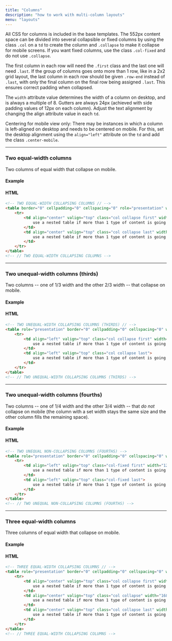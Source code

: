 ```yaml
---
title: "Columns"
description: "how to work with multi-column layouts"
menu: "layouts"
---
```


All CSS for columns is included in the base templates. The 552px content space can be divided into several collapsible or fixed columns by using the class `.col` on a `td` to create the column and `.collapse` to make it collapse for mobile screens. If you want fixed columns, use the class `.col-fixed` and do not use `.collapse`.

The first column in each row will need the `.first` class and the last one will need `.last`. If the group of columns goes onto more than 1 row, like in a 2x2 grid layout, the last column in each row should be given `.row-end` instead of `.last`, with only the final column on the final row being assigned `.last`. This ensures correct padding when collapsed.

The `width` attribute value determines the width of a column on desktop, and is always a multiple of 8. Gutters are always 24px (achieved with side padding values of 12px on each column). Adjust the text alignment by changing the align attribute value in each `td`.

<div class="note">
Centering for mobile view only: There may be instances in which a column is left-aligned on desktop and needs to be centered on mobile. For this, set the desktop alignment using the <code>align="left"</code> attribute on the <code>td</code> and add the class <code>.center-mobile</code>.
</div>

---

### Two equal-width columns
Two columns of equal width that collapse on mobile.

#### Example
<div class="example">
	<two-column-module></two-column-module>
</div>

#### HTML
```html
<!-- TWO EQUAL-WIDTH COLLAPSING COLUMNS // -->
<table border="0" cellpadding="0" cellspacing="0" role="presentation" width="100%">
	<tr>
		<td align="center" valign="top" class="col collapse first" width="264">
			use a nested table if more than 1 type of content is going here
		</td>
		<td align="center" valign="top" class="col collapse last" width="264">
			use a nested table if more than 1 type of content is going here
		</td>
	</tr>
</table>
<!-- // TWO EQUAL-WIDTH COLLAPSING COLUMNS -->
```

---
### Two unequal-width columns (thirds)
Two columns -- one of 1/3 width and the other 2/3 width -- that collapse on mobile.

#### Example
<div class="example">
	<two-column-thirds></two-column-thirds>
</div>

#### HTML
```html
<!-- TWO UNEQUAL-WIDTH COLLAPSING COLUMNS (THIRDS) // -->
<table role="presentation" border="0" cellpadding="0" cellspacing="0" width="100%">
	<tr>
		<td align="left" valign="top" class="col collapse first" width="168">
			use a nested table if more than 1 type of content is going here
		</td>
		<td align="left" valign="top" class="col collapse last">
			use a nested table if more than 1 type of content is going here
		</td>
	</tr>
</table>
<!-- // TWO UNEQUAL-WIDTH COLLAPSING COLUMNS (THIRDS) -->
```

---
### Two unequal-width columns (fourths)
Two columns -- one of 1/4 width and the other 3/4 width -- that *do not* collapse on mobile (the column with a set width stays the same size and the other column fills the remaining space).

#### Example
<div class="example">
	<two-column-fourths></two-column-fourths>
</div>

#### HTML
```html
<!-- TWO UNEQUAL NON-COLLAPSING COLUMNS (FOURTHS) -->
<table role="presentation" border="0" cellpadding="0" cellspacing="0" width="100%">
	<tr>
		<td align="left" valign="top" class="col-fixed first" width="120">
			use a nested table if more than 1 type of content is going here
		</td>
		<td align="left" valign="top" class="col-fixed last">
			use a nested table if more than 1 type of content is going here
		</td>
	</tr>
</table>
<!-- // TWO UNEQUAL NON-COLLAPSING COLUMNS (FOURTHS) -->
```

---
### Three equal-width columns
Three columns of equal width that collapse on mobile.

#### Example
<div class="example">
	<three-column-module></three-column-module>
</div>

#### HTML
```html
<!-- THREE EQUAL-WIDTH COLLAPSING COLUMNS // -->
<table role="presentation" border="0" cellpadding="0" cellspacing="0" width="100%">
	<tr>
		<td align="center" valign="top" class="col collapse first" width="168">
			use a nested table if more than 1 type of content is going here
		</td>
		<td align="center" valign="top" class="col collapse" width="168">
			use a nested table if more than 1 type of content is going here
		</td>
		<td align="center" valign="top" class="col collapse last" width="168">
			use a nested table if more than 1 type of content is going here
		</td>
	</tr>
</table>
<!-- // THREE EQUAL-WIDTH COLLAPSING COLUMNS -->
```
<script>
class TwoColumnModule extends HTMLElement {
	get template() {
		let t = document.createElement("template");
		t.innerHTML = `
<head>
	<meta http-equiv="Content-Type" content="text/html; charset=UTF-8" />
	<meta name="viewport" content="width=device-width, initial-scale=1.0"/>
		 <style>
			 @import url( '/css/email/eds.css' )
		 </style>
</head>
<body>
	<center>
		<!-- BODY TABLE // -->
		<table border="0" cellpadding="0" cellspacing="0" role="presentation" height="100%" width="100%" id="body-table">
			<tr>
				<td align="center" valign="top" id="body-cell">
					<!-- MAIN TABLE // -->
					<table border="0" cellpadding="0" cellspacing="0" role="presentation" width="600" id="email-table">
						<tr>
							<td align="left" valign="top" width="100%" class="">
							<!-- EMAIL TABLE // -->
				<table border="0" cellpadding="0" cellspacing="0" role="presentation" width="600" id="email-table">
					<tr>
						<td align="center" valign="top" width="100%" class="card bg-white">
							<!-- TWO EQUAL-WIDTH COLLAPSING COLUMNS // -->
							<table border="0" cellpadding="0" cellspacing="0" role="presentation" width="100%">
								<tr>
									<td align="left" valign="top" class="col collapse first" width="264">
										<table role="presentation" border="0" cellpadding="0" cellspacing="0" width="100%">
											<tr>
												<td align="left" valign="top" width="100%" class="pb16">
													<a href="#" target="_blank"><img src="https://via.placeholder.com/528" width="264" alt=""></a>
												</td>
											</tr>
											<tr>
												<td align="left" valign="top" width="100%" class="h3">
													Gamp's Elemental Law
												</td>
											</tr>
											<tr>
												<td align="left" valign="top" width="100%" class="small">
													Room of Requirement Shrieking Shack. Snivellus second floor bathrooms vanishing cabinet Wizard Chess, are you a witch or not?
												</td>
											</tr>
										</table>
									</td>
									<td align="left" valign="top" class="col collapse last" width="264">
										<table role="presentation" border="0" cellpadding="0" cellspacing="0" width="100%">
											<tr>
												<td align="left" valign="top" width="100%" class="pb16">
													<a href="#" target="_blank"><img src="https://via.placeholder.com/528" width="264" alt=""></a>
												</td>
											</tr>
											<tr>
												<td align="left" valign="top" width="100%" class="h3">
													Gamp's Elemental Law
												</td>
											</tr>
											<tr>
												<td align="left" valign="top" width="100%" class="small">
													Room of Requirement Shrieking Shack. Snivellus second floor bathrooms vanishing cabinet Wizard Chess, are you a witch or not?
												</td>
											</tr>
										</table>
									</td>
								</tr>
							</table>
							<!-- // TWO EQUAL-WIDTH COLLAPSING COLUMNS -->
								</td>
							</tr>
					</table>
					<!-- // MAIN TABLE -->
				</td>
			</tr>
		</table>
		<!-- // BODY TABLE -->
	</center>
</body>
		`;
		return t;   
	}
	constructor() {
		super();
	}
	connectedCallback() {
		let clone = this.template.content.cloneNode(true);
		this.attachShadow({ mode: "open" });
		this.shadowRoot.appendChild(clone);
	}
} // end Class
customElements.define("two-column-module", TwoColumnModule);
class TwoColumnThirds extends HTMLElement {
	get template() {
		let t = document.createElement("template");
		t.innerHTML = `
<head>
	<meta http-equiv="Content-Type" content="text/html; charset=UTF-8" />
	<meta name="viewport" content="width=device-width, initial-scale=1.0"/>
		 <style>
			 @import url( '/css/email/eds.css' )
		 </style>
</head>
<body>
	<center>
		<!-- BODY TABLE // -->
		<table border="0" cellpadding="0" cellspacing="0" role="presentation" height="100%" width="100%" id="body-table">
			<tr>
				<td align="center" valign="top" id="body-cell">
					<!-- MAIN TABLE // -->
					<table border="0" cellpadding="0" cellspacing="0" role="presentation" width="600" id="email-table">
						<tr>
							<td align="left" valign="top" width="100%" class="">
							<!-- EMAIL TABLE // -->
				<table border="0" cellpadding="0" cellspacing="0" role="presentation" width="600" id="email-table">
					<tr>
						<td align="center" valign="top" width="100%" class="card bg-white">
						<!-- TWO UNEQUAL-WIDTH COLLAPSING COLUMNS (THIRDS) // -->
							<table role="presentation" border="0" cellpadding="0" cellspacing="0" width="100%">
								<tr>
									<td align="left" valign="top" class="col collapse first p center-mobile" width="168">
										<a href="#" target="_blank"><img src="https://via.placeholder.com/336" width="168" alt="" /></a>
									</td>
									<td align="left" valign="top" class="col collapse last p center-mobile">
										Pumpkin juice Trevor wave your wand out glass orbs, a Grim knitted hats. Bred in captivity fell through the veil, quaffle blue flame ickle diddykins Aragog. Yer a wizard, Harry Doxycide the woes of Mrs. Weasley Goblet of Fire.
									</td>
								</tr>
							</table>
							<!-- // TWO UNEQUAL-WIDTH COLLAPSING COLUMNS (THIRDS) -->
								</td>
							</tr>
					</table>
					<!-- // MAIN TABLE -->
				</td>
			</tr>
		</table>
		<!-- // BODY TABLE -->
	</center>
</body>
		`;
		return t;   
	}
	constructor() {
		super();
	}
	connectedCallback() {
		let clone = this.template.content.cloneNode(true);
		this.attachShadow({ mode: "open" });
		this.shadowRoot.appendChild(clone);
	}
} // end Class
customElements.define("two-column-thirds", TwoColumnThirds);
class TwoColumnFourths extends HTMLElement {
	get template() {
		let t = document.createElement("template");
		t.innerHTML = `
<head>
	<meta http-equiv="Content-Type" content="text/html; charset=UTF-8" />
	<meta name="viewport" content="width=device-width, initial-scale=1.0"/>
		 <style>
			 @import url( '/css/email/eds.css' )
		 </style>
</head>
<body>
	<center>
		<!-- BODY TABLE // -->
		<table border="0" cellpadding="0" cellspacing="0" role="presentation" height="100%" width="100%" id="body-table">
			<tr>
				<td align="center" valign="top" id="body-cell">
					<!-- MAIN TABLE // -->
					<table border="0" cellpadding="0" cellspacing="0" role="presentation" width="600" id="email-table">
						<tr>
							<td align="left" valign="top" width="100%" class="">
							<!-- EMAIL TABLE // -->
				<table border="0" cellpadding="0" cellspacing="0" role="presentation" width="600" id="email-table">
					<tr>
						<td align="center" valign="top" width="100%" class="card bg-white">
						<!-- TWO UNEQUAL NON-COLLAPSING COLUMNS (FOURTHS) -->
								<table role="presentation" border="0" cellpadding="0" cellspacing="0" width="100%">
									<tr>
										<td align="left" valign="top" class="col-fixed first p" width="120">
											<a href="#" target="_blank"><img src="https://via.placeholder.com/240" width="120" alt="" /></a>
										</td>
										<td align="left" valign="top" class="col-fixed last p">
											Stan Shunpike doe patronus, suck his soul Muggle Born large order of drills the trace. Slytherin's Heir mewing kittens Remus Lupin.
										</td>
									</tr>
								</table>
								<!-- // TWO UNEQUAL NON-COLLAPSING COLUMNS (FOURTHS) -->
								</td>
							</tr>
					</table>
					<!-- // MAIN TABLE -->
				</td>
			</tr>
		</table>
		<!-- // BODY TABLE -->
	</center>
</body>
		`;
		return t;   
	}
	constructor() {
		super();
	}
	connectedCallback() {
		let clone = this.template.content.cloneNode(true);
		this.attachShadow({ mode: "open" });
		this.shadowRoot.appendChild(clone);
	}
} // end Class
customElements.define("two-column-fourths", TwoColumnFourths);
class ThreeColumnModule extends HTMLElement {
	get template() {
		let t = document.createElement("template");
		t.innerHTML = `
<head>
	<meta http-equiv="Content-Type" content="text/html; charset=UTF-8" />
	<meta name="viewport" content="width=device-width, initial-scale=1.0"/>
		 <style>
			 @import url( '/css/email/eds.css' )
		 </style>
</head>
<body>
	<center>
		<!-- BODY TABLE // -->
		<table border="0" cellpadding="0" cellspacing="0" role="presentation" height="100%" width="100%" id="body-table">
			<tr>
				<td align="center" valign="top" id="body-cell">
					<!-- MAIN TABLE // -->
					<table border="0" cellpadding="0" cellspacing="0" role="presentation" width="600" id="email-table">
						<tr>
							<td align="left" valign="top" width="100%" class="">
							<!-- EMAIL TABLE // -->
				<table border="0" cellpadding="0" cellspacing="0" role="presentation" width="600" id="email-table">
					<tr>
						<td align="center" valign="top" width="100%" class="card bg-white">
						<!-- THREE EQUAL-WIDTH COLLAPSING COLUMNS // -->
								<table role="presentation" border="0" cellpadding="0" cellspacing="0" width="100%">
									<tr>
										<td align="center" valign="top" class="col collapse first" width="168">
											<table role="presentation" border="0" cellpadding="0" cellspacing="0" width="100%">
												<tr>
													<td align="center" valign="top" width="100%" class="pb8">
														<img src="https://media.mcclatchy.com/email-assets/global/icons/bolt-dark-unicon.png" width="40" alt="bolt icon">
													</td>
												</tr>
												<tr>
													<td align="center" valign="top" width="100%" class="p">
														Nearly-Headless Nick now string them together.
													</td>
												</tr>
											</table>
										</td>
										<td align="center" valign="top" class="col collapse" width="168">
											<table role="presentation" border="0" cellpadding="0" cellspacing="0" width="100%">
												<tr>
													<td align="center" valign="top" width="100%" class="pb8">
														<img src="https://media.mcclatchy.com/email-assets/global/icons/bolt-dark-unicon.png" width="40" alt="bolt icon">
													</td>
												</tr>
												<tr>
													<td align="center" valign="top" width="100%" class="p">
														Flying cars golden locket vanishing cabinet
													</td>
												</tr>
											</table>
										</td>
										<td align="center" valign="top" class="col collapse last" width="168">
											<table role="presentation" border="0" cellpadding="0" cellspacing="0" width="100%">
												<tr>
													<td align="center" valign="top" width="100%" class="pb8">
														<img src="https://media.mcclatchy.com/email-assets/global/icons/bolt-dark-unicon.png" width="40" alt="bolt icon">
													</td>
												</tr>
												<tr>
													<td align="center" valign="top" width="100%" class="p">
														Poltergeist sticking charm, umbrella stand.
													</td>
												</tr>
											</table>
										</td>
									</tr>
								</table>
								<!-- // THREE EQUAL-WIDTH COLLAPSING COLUMNS -->
								</td>
							</tr>
					</table>
					<!-- // MAIN TABLE -->
				</td>
			</tr>
		</table>
		<!-- // BODY TABLE -->
	</center>
</body>
		`;
		return t;   
	}
	constructor() {
		super();
	}
	connectedCallback() {
		let clone = this.template.content.cloneNode(true);
		this.attachShadow({ mode: "open" });
		this.shadowRoot.appendChild(clone);
	}
} // end Class
customElements.define("three-column-module", ThreeColumnModule);
</script>
